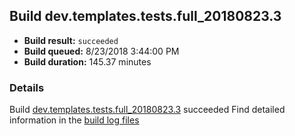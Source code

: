 ## Build dev.templates.tests.full_20180823.3
- **Build result:** `succeeded`
- **Build queued:** 8/23/2018 3:44:00 PM
- **Build duration:** 145.37 minutes
### Details
Build [dev.templates.tests.full_20180823.3](https://winappstudio.visualstudio.com/web/build.aspx?pcguid=a4ef43be-68ce-4195-a619-079b4d9834c2&builduri=vstfs%3a%2f%2f%2fBuild%2fBuild%2f26138) succeeded
Find detailed information in the [build log files](https://uwpctdiags.blob.core.windows.net/buildlogs/dev.templates.tests.full_20180823.3_logs.zip)
